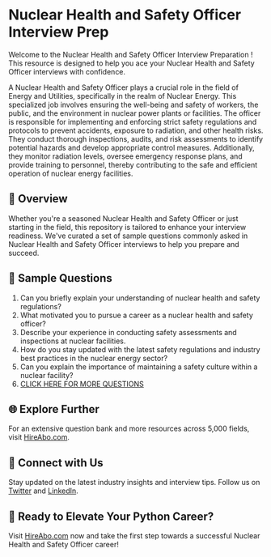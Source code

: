 # Nuclear Health and Safety Officer Interview Prep

Welcome to the Nuclear Health and Safety Officer Interview Preparation ! This resource is designed to help you ace your Nuclear Health and Safety Officer interviews with confidence.

A Nuclear Health and Safety Officer plays a crucial role in the field of Energy and Utilities, specifically in the realm of Nuclear Energy. This specialized job involves ensuring the well-being and safety of workers, the public, and the environment in nuclear power plants or facilities. The officer is responsible for implementing and enforcing strict safety regulations and protocols to prevent accidents, exposure to radiation, and other health risks. They conduct thorough inspections, audits, and risk assessments to identify potential hazards and develop appropriate control measures. Additionally, they monitor radiation levels, oversee emergency response plans, and provide training to personnel, thereby contributing to the safe and efficient operation of nuclear energy facilities.

## 🚀 Overview

Whether you're a seasoned Nuclear Health and Safety Officer or just starting in the field, this repository is tailored to enhance your interview readiness. We've curated a set of sample questions commonly asked in Nuclear Health and Safety Officer interviews to help you prepare and succeed.

## 📝 Sample Questions

1. Can you briefly explain your understanding of nuclear health and safety regulations?
2. What motivated you to pursue a career as a nuclear health and safety officer?
3. Describe your experience in conducting safety assessments and inspections at nuclear facilities.
4. How do you stay updated with the latest safety regulations and industry best practices in the nuclear energy sector?
5. Can you explain the importance of maintaining a safety culture within a nuclear facility?
6. [CLICK HERE FOR MORE QUESTIONS](https://hireabo.com/job/20_3_35/Nuclear%20Health%20and%20Safety%20Officer)

## 🌐 Explore Further

For an extensive question bank and more resources across 5,000 fields, visit [HireAbo.com](https://www.hireabo.com).

## 📱 Connect with Us

Stay updated on the latest industry insights and interview tips. Follow us on [Twitter](https://twitter.com/hireabo) and [LinkedIn](https://www.linkedin.com/in/hire-abo-3609972a8/).

## 🚀 Ready to Elevate Your Python Career?

Visit [HireAbo.com](https://www.hireabo.com) now and take the first step towards a successful Nuclear Health and Safety Officer career!